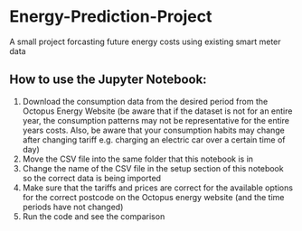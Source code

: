 # Energy-Prediction-Project
A small project forcasting future energy costs using existing smart meter data

## How to use the Jupyter Notebook:
1. Download the consumption data from the desired period from the Octopus Energy Website (be aware that if the dataset is not for an entire year, the consumption patterns may not be representative for the entire years costs. Also, be aware that your consumption habits may change after changing tariff e.g. charging an electric car over a certain time of day)
2. Move the CSV file into the same folder that this notebook is in
3. Change the name of the CSV file in the setup section of this notebook so the correct data is being imported
4. Make sure that the tariffs and prices are correct for the available options for the correct postcode on the Octopus energy website (and the time periods have not changed)
5. Run the code and see the comparison
